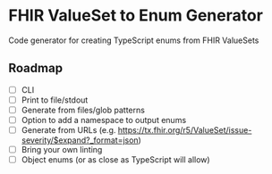 # FHIR ValueSet to Enum Generator

Code generator for creating TypeScript enums from FHIR ValueSets

## Roadmap

- [ ] CLI
- [ ] Print to file/stdout
- [ ] Generate from files/glob patterns
- [ ] Option to add a namespace to output enums
- [ ] Generate from URLs (e.g. https://tx.fhir.org/r5/ValueSet/issue-severity/$expand?_format=json)
- [ ] Bring your own linting
- [ ] Object enums (or as close as TypeScript will allow)